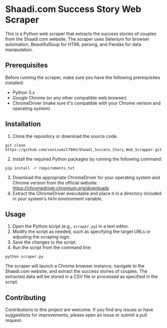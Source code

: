 # Shaadi.com Success Story Web Scraper

This is a Python web scraper that extracts the success stories of couples from the Shaadi.com website. The scraper uses Selenium for browser automation, BeautifulSoup for HTML parsing, and Pandas for data manipulation.

## Prerequisites

Before running the scraper, make sure you have the following prerequisites installed:

- Python 3.x
- Google Chrome (or any other compatible web browser)
- ChromeDriver (make sure it's compatible with your Chrome version and operating system)

## Installation

1. Clone the repository or download the source code.
```
git clone https://github.com/sonisumit7904/Shaadi_Success_Story_Web_Scrapper.git
```
2. Install the required Python packages by running the following command:
```
pip install -r requirements.txt
```
3. Download the appropriate ChromeDriver for your operating system and Chrome version from the official website: https://chromedriver.chromium.org/downloads
4. Extract the ChromeDriver executable and place it in a directory included in your system's `PATH` environment variable.

## Usage

1. Open the Python script (e.g., `scraper.py`) in a text editor.
2. Modify the script as needed, such as specifying the target URLs or adjusting the scraping logic.
3. Save the changes to the script.
4. Run the script from the command line:
```
python scraper.py
```

The scraper will launch a Chrome browser instance, navigate to the Shaadi.com website, and extract the success stories of couples. The extracted data will be stored in a CSV file or processed as specified in the script.

## Contributing

Contributions to this project are welcome. If you find any issues or have suggestions for improvements, please open an issue or submit a pull request.